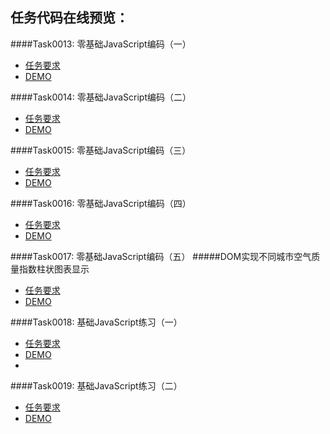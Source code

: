 
## 任务代码在线预览：

####Task0013: 零基础JavaScript编码（一）
* [任务要求](http://ife.baidu.com/task/detail?taskId=13)
* [DEMO](http://marilynxml.github.io/baidu-ife-2016/Task0002/Task0013/)
 

####Task0014: 零基础JavaScript编码（二）
* [任务要求](http://ife.baidu.com/task/detail?taskId=14)
* [DEMO](http://marilynxml.github.io/baidu-ife-2016/Task0002/Task0014/)


####Task0015: 零基础JavaScript编码（三）
* [任务要求](http://ife.baidu.com/task/detail?taskId=15)
* [DEMO](http://marilynxml.github.io/baidu-ife-2016/Task0002/Task0015/)


####Task0016: 零基础JavaScript编码（四）
* [任务要求](http://ife.baidu.com/task/detail?taskId=16)
* [DEMO](http://marilynxml.github.io/baidu-ife-2016/Task0002/Task0016/)
 

####Task0017: 零基础JavaScript编码（五）
#####DOM实现不同城市空气质量指数柱状图表显示
* [任务要求](http://ife.baidu.com/task/detail?taskId=17)
* [DEMO](http://marilynxml.github.io/baidu-ife-2016/Task0002/Task0017/)
 

####Task0018: 基础JavaScript练习（一）
* [任务要求](http://ife.baidu.com/task/detail?taskId=18)
* [DEMO](http://marilynxml.github.io/baidu-ife-2016/Task0002/Task0018/)
* 

####Task0019: 基础JavaScript练习（二）
* [任务要求](http://ife.baidu.com/task/detail?taskId=19)
* [DEMO](http://marilynxml.github.io/baidu-ife-2016/Task0002/Task0019/)
